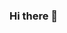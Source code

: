 ### Hi there 👋

<!--
**nadim365/nadim365** is a ✨ _special_ ✨ repository because its `README.md` (this file) appears on your GitHub profile.

Here are some ideas to get you started:

- 🔭 I’m currently working on web development
- 🌱 I’m currently learning Computer Science
- 👯 I’m looking to collaborate on any interesting project I can participate in 
- 🤔 I’m looking for help with docker, react and other tools i could use for development
- 💬 Ask me about anything !
- 📫 How to reach me: 
      reach me through my email  : samnad14@gmail.com
- 😄 Pronouns: He/Him

